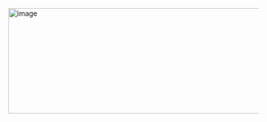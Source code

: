 <img width="542" height="213" alt="image" src="https://github.com/user-attachments/assets/38d82ef6-1ce2-450b-8f89-84052a38be99" />  


